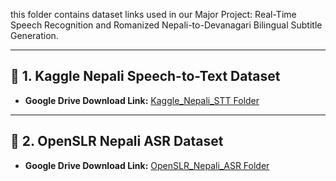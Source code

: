 this folder contains dataset links used in our Major Project: Real-Time Speech Recognition and Romanized Nepali-to-Devanagari Bilingual Subtitle Generation.

---

## 🔹 1. Kaggle Nepali Speech-to-Text Dataset

- **Google Drive Download Link:** [Kaggle_Nepali_STT Folder](https://drive.google.com/drive/folders/1IQpjlhNZcAhfsV8_kKhg_G2pwGNCUFMR?usp=drive_link)

---

## 🔹 2. OpenSLR Nepali ASR Dataset

- **Google Drive Download Link:** [OpenSLR_Nepali_ASR Folder](https://drive.google.com/drive/folders/1T3M5KUsPOT9x8OO0aH-agGL_0h1GxC99?usp=drive_link)


